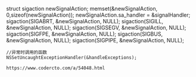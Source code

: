   struct sigaction newSignalAction;
    memset(&newSignalAction, 0,sizeof(newSignalAction));
    newSignalAction.sa_handler = &signalHandler;
    sigaction(SIGABRT, &newSignalAction, NULL);
    sigaction(SIGILL, &newSignalAction, NULL);
    sigaction(SIGSEGV, &newSignalAction, NULL);
    sigaction(SIGFPE, &newSignalAction, NULL);
    sigaction(SIGBUS, &newSignalAction, NULL);
    sigaction(SIGPIPE, &newSignalAction, NULL);
    
    //异常时调用的函数
    NSSetUncaughtExceptionHandler(&handleExceptions);
    
    https://www.codercto.com/a/54048.html